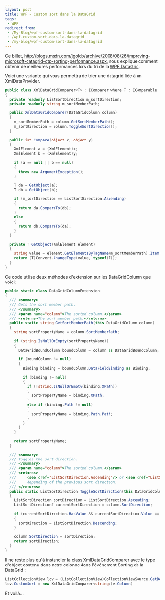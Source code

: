 ```yaml
---
layout: post
title: WPF - Custom sort dans la DataGrid
tags:
 - WPF
redirect_from:
 - /My-Blog/wpf-custom-sort-dans-la-datagrid
 - /wpf-custom-sort-dans-la-datagrid
 - /my-blog/wpf-custom-sort-dans-la-datagrid
---
```


Ce billet, <http://blogs.msdn.com/jgoldb/archive/2008/08/26/improving-microsoft-datagrid-ctp-sorting-performance.aspx>, nous explique
comment obtenir de meilleures performances lors du tri de la [WPF DataGrid](http://www.codeplex.com/wpf).

Voici une variante qui vous permettra de trier une datagrid liée à un XmlDataProvider.

```csharp
public class XmlDataGridComparer<T> : IComparer where T : IComparable
{
  private readonly ListSortDirection m_sortDirection;
  private readonly string m_sortMemberPath;

  public XmlDataGridComparer(DataGridColumn column)
  {
    m_sortMemberPath = column.GetSortMemberPath();
    m_sortDirection = column.ToggleSortDirection();
  }

  public int Compare(object x, object y)
  {
    XmlElement a = (XmlElement)x;
    XmlElement b = (XmlElement)y;

    if (a == null || b == null)
    {
      throw new ArgumentException();
    }

    T da = GetObject(a);
    T db = GetObject(b);

    if (m_sortDirection == ListSortDirection.Ascending)
    {
      return da.CompareTo(db);
    }
    else
    {
      return db.CompareTo(da);
    }
  }

  private T GetObject(XmlElement element)
  {
    string value = element.GetElementsByTagName(m_sortMemberPath).Item(0).InnerXml;
    return (T)Convert.ChangeType(value, typeof(T));
  }
}
```

Ce code utilise deux méthodes d'extension sur les DataGridColumn que voici:

```csharp
public static class DataGridColumnExtension
{
  /// <summary>
  /// Gets the sort member path.
  /// </summary>
  /// <param name="column">The sorted column.</param>
  /// <returns>The sort member path.</returns>
  public static string GetSortMemberPath(this DataGridColumn column)
  {
    string sortPropertyName = column.SortMemberPath;

    if (string.IsNullOrEmpty(sortPropertyName))
    {
      DataGridBoundColumn boundColumn = column as DataGridBoundColumn;

      if (boundColumn != null)
      {
        Binding binding = boundColumn.DataFieldBinding as Binding;

        if (binding != null)
        {
          if (!string.IsNullOrEmpty(binding.XPath))
          {
            sortPropertyName = binding.XPath;
          }
          else if (binding.Path != null)
          {
            sortPropertyName = binding.Path.Path;
          }
        }
      }
    }

    return sortPropertyName;
  }

  /// <summary>
  /// Toggles the sort direction.
  /// </summary>
  /// <param name="column">The sorted column.</param>
  /// <returns>
  ///     <see cref="ListSortDirection.Ascending"/> or <see cref="ListSortDirection.Descending"/>
  ///     depending of the previous sort direction.
  /// </returns>
  public static ListSortDirection ToggleSortDirection(this DataGridColumn column)
  {
    ListSortDirection sortDirection = ListSortDirection.Ascending;
    ListSortDirection? currentSortDirection = column.SortDirection;

    if (currentSortDirection.HasValue && currentSortDirection.Value == ListSortDirection.Ascending)
    {
      sortDirection = ListSortDirection.Descending;
    }

    column.SortDirection = sortDirection;
    return sortDirection;
  }
}
```

Il ne reste plus qu'à instancier la class XmlDataGridComparer avec le type d'object contenu dans notre colonne dans l'événement Sorting de la DataGrid :

```cs
ListCollectionView lcv = (ListCollectionView)CollectionViewSource.GetDefaultView(dataGrid.ItemsSource);
lcv.CustomSort = new XmlDataGridComparer<string>(e.Column)
```

Et voilà...
